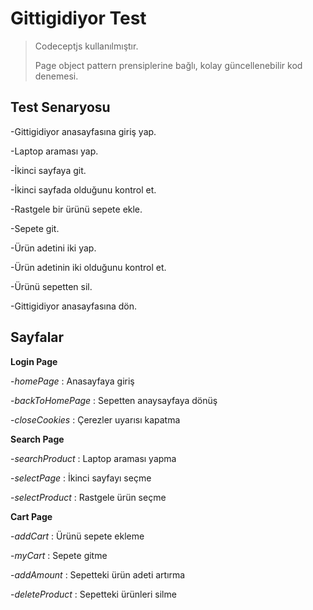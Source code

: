 # Gittigidiyor Test
> Codeceptjs kullanılmıştır.
> 
> Page object pattern prensiplerine bağlı, kolay güncellenebilir kod denemesi.
> 


## Test Senaryosu

-Gittigidiyor anasayfasına giriş yap.

-Laptop araması yap.

-İkinci sayfaya git.

-İkinci sayfada olduğunu kontrol et.

-Rastgele bir ürünü sepete ekle.

-Sepete git.

-Ürün adetini iki yap.

-Ürün adetinin iki olduğunu kontrol et.

-Ürünü sepetten sil.

-Gittigidiyor anasayfasına dön.


## Sayfalar

**Login Page**

-*homePage* : Anasayfaya giriş

-*backToHomePage* : Sepetten anaysayfaya dönüş

-*closeCookies* : Çerezler uyarısı kapatma


**Search Page**

-*searchProduct* : Laptop araması yapma

-*selectPage* : İkinci sayfayı seçme

-*selectProduct* : Rastgele ürün seçme


**Cart Page**

-*addCart* : Ürünü sepete ekleme

-*myCart* : Sepete gitme

-*addAmount* : Sepetteki ürün adeti artırma

-*deleteProduct* : Sepetteki ürünleri silme

